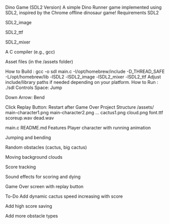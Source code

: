 Dino Game (SDL2 Version)
A simple Dino Runner game implemented using SDL2, inspired by the Chrome offline dinosaur game!
Requirements
SDL2

SDL2_image

SDL2_ttf

SDL2_mixer

A C compiler (e.g., gcc)

Asset files (in the /assets folder)

How to Build : gcc -o sdl main.c -I/opt/homebrew/include -D_THREAD_SAFE -L/opt/homebrew/lib -lSDL2 -lSDL2_image -lSDL2_mixer -lSDL2_ttf
Adjust include/library paths if needed depending on your platform.
How to Run : ./sdl
Controls
Space: Jump

Down Arrow: Bend

Click Replay Button: Restart after Game Over
Project Structure
/assets/
    main-character1.png
    main-character2.png
    ...
    cactus1.png
    cloud.png
    font.ttf
    scoreup.wav
    dead.wav

main.c
README.md
Features
Player character with running animation

Jumping and bending

Random obstacles (cactus, big cactus)

Moving background clouds

Score tracking

Sound effects for scoring and dying

Game Over screen with replay button

To-Do
Add dynamic cactus speed increasing with score

Add high score saving

Add more obstacle types
